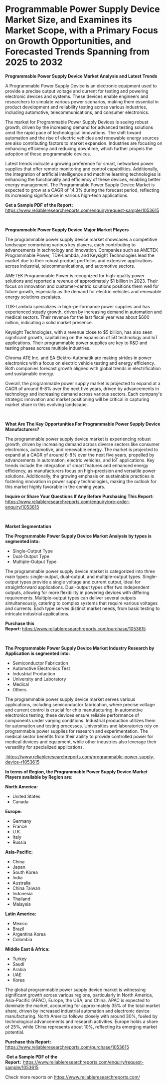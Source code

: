<p><h1>Programmable Power Supply Device Market Size, and Examines its Market Scope, with a Primary Focus on Growth Opportunities, and Forecasted Trends Spanning from 2025 to 2032</h1></p><p><strong>Programmable Power Supply Device Market Analysis and Latest Trends</strong></p>
<p><p>A Programmable Power Supply Device is an electronic equipment used to provide a precise output voltage and current for testing and powering electronic devices and systems. These devices enable engineers and researchers to simulate various power scenarios, making them essential in product development and reliability testing across various industries, including automotive, telecommunications, and consumer electronics.</p><p>The market for Programmable Power Supply Devices is seeing robust growth, driven by the increasing demand for advanced testing solutions amid the rapid pace of technological innovations. The shift toward automation and the rise of electric vehicles and renewable energy sources are also contributing factors to market expansion. Industries are focusing on enhancing efficiency and reducing downtime, which further propels the adoption of these programmable devices. </p><p>Latest trends indicate a growing preference for smart, networked power supplies that offer remote monitoring and control capabilities. Additionally, the integration of artificial intelligence and machine learning technologies is enhancing the functionality and efficiency of these devices, enabling better energy management. The Programmable Power Supply Device Market is expected to grow at a CAGR of 14.3% during the forecast period, reflecting its increasing significance in various high-tech applications.</p></p>
<p><strong>Get a Sample PDF of the Report:&nbsp;</strong> <a href="https://www.reliableresearchreports.com/enquiry/request-sample/1053615?utm_campaign=2201&utm_medium=2&utm_source=Github&utm_content=ia&utm_term=13022025&utm_id=programmable-power-supply-device">https://www.reliableresearchreports.com/enquiry/request-sample/1053615</a></p>
<p>&nbsp;</p>
<p><strong>Programmable Power Supply Device Major Market Players</strong></p>
<p><p>The programmable power supply device market showcases a competitive landscape comprising various key players, each contributing to advancements in technology and innovation. Companies such as AMETEK Programmable Power, TDK-Lambda, and Keysight Technologies lead the market due to their robust product portfolios and extensive applications across industrial, telecommunications, and automotive sectors.</p><p>AMETEK Programmable Power is recognized for high-quality power solutions and reported a revenue of approximately $1 billion in 2023. Their focus on innovation and customer-centric solutions positions them well for future growth, especially as the demand for electric vehicles and renewable energy solutions escalates.</p><p>TDK-Lambda specializes in high-performance power supplies and has experienced steady growth, driven by increasing demand in automation and medical sectors. Their revenue for the last fiscal year was about $600 million, indicating a solid market presence.</p><p>Keysight Technologies, with a revenue close to $5 billion, has also seen significant growth, capitalizing on the expansion of 5G technology and IoT applications. Their programmable power supplies are key to R&D and testing phases across multiple industries.</p><p>Chroma ATE Inc. and EA Elektro-Automatik are making strides in power electronics with a focus on electric vehicle testing and energy efficiency. Both companies forecast growth aligned with global trends in electrification and sustainable energy.</p><p>Overall, the programmable power supply market is projected to expand at a CAGR of around 6-8% over the next five years, driven by advancements in technology and increasing demand across various sectors. Each company's strategic innovation and market positioning will be critical in capturing market share in this evolving landscape.</p></p>
<p>&nbsp;</p>
<p><strong>What Are The Key Opportunities For Programmable Power Supply Device Manufacturers?</strong></p>
<p><p>The programmable power supply device market is experiencing robust growth, driven by increasing demand across diverse sectors like consumer electronics, automotive, and renewable energy. The market is projected to expand at a CAGR of around 6-8% over the next five years, propelled by advancements in automation, electric vehicles, and IoT applications. Key trends include the integration of smart features and enhanced energy efficiency, as manufacturers focus on high-precision and versatile power solutions. Additionally, the growing emphasis on sustainable practices is fostering innovation in power supply technologies, making the outlook for this market highly favorable in the coming years.</p></p>
<p><strong>Inquire or Share Your Questions If Any Before Purchasing This Report:</strong> <a href="https://www.reliableresearchreports.com/enquiry/pre-order-enquiry/1053615?utm_campaign=2201&utm_medium=2&utm_source=Github&utm_content=ia&utm_term=13022025&utm_id=programmable-power-supply-device">https://www.reliableresearchreports.com/enquiry/pre-order-enquiry/1053615</a></p>
<p>&nbsp;</p>
<p><strong>Market Segmentation</strong></p>
<p><strong>The Programmable Power Supply Device Market Analysis by types is segmented into:</strong></p>
<p><ul><li>Single-Output Type</li><li>Dual-Output Type</li><li>Multiple-Output Type</li></ul></p>
<p><p>The programmable power supply device market is categorized into three main types: single-output, dual-output, and multiple-output types. Single-output types provide a single voltage and current output, ideal for straightforward applications. Dual-output types offer two independent outputs, allowing for more flexibility in powering devices with differing requirements. Multiple-output types can deliver several outputs simultaneously, catering to complex systems that require various voltages and currents. Each type serves distinct market needs, from basic testing to intricate industrial applications.</p></p>
<p><strong>Purchase this Report:&nbsp;</strong><a href="https://www.reliableresearchreports.com/purchase/1053615?utm_campaign=2201&utm_medium=2&utm_source=Github&utm_content=ia&utm_term=13022025&utm_id=programmable-power-supply-device">https://www.reliableresearchreports.com/purchase/1053615</a></p>
<p>&nbsp;</p>
<p><strong>The Programmable Power Supply Device Market Industry Research by Application is segmented into:</strong></p>
<p><ul><li>Semiconductor Fabrication</li><li>Automotive Electronics Test</li><li>Industrial Production</li><li>University and Laboratory</li><li>Medical</li><li>Others</li></ul></p>
<p><p>The programmable power supply device market serves various applications, including semiconductor fabrication, where precise voltage and current control is crucial for chip manufacturing. In automotive electronics testing, these devices ensure reliable performance of components under varying conditions. Industrial production utilizes them for automation and testing processes. Universities and laboratories rely on programmable power supplies for research and experimentation. The medical sector benefits from their ability to provide controlled power for medical devices and equipment, while other industries also leverage their versatility for specialized applications.</p></p>
<p><a href="https://www.reliableresearchreports.com/programmable-power-supply-device-r1053615?utm_campaign=2201&utm_medium=2&utm_source=Github&utm_content=ia&utm_term=13022025&utm_id=programmable-power-supply-device">&nbsp;https://www.reliableresearchreports.com/programmable-power-supply-device-r1053615</a></p>
<p><strong>In terms of Region, the Programmable Power Supply Device Market Players available by Region are:</strong></p>
<p>
    <p> <strong> North America: </strong>
        <ul>
            <li>United States</li>
            <li>Canada</li>
        </ul>
        </p> 
    <p> <strong> Europe: </strong>
        <ul>
            <li>Germany</li>
            <li>France</li>
            <li>U.K.</li>
            <li>Italy</li>
            <li>Russia</li>
        </ul>
        </p> 
    <p> <strong> Asia-Pacific: </strong>
        <ul>
            <li>China</li>
            <li>Japan</li>
            <li>South Korea</li>
            <li>India</li>
            <li>Australia</li>
            <li>China Taiwan</li>
            <li>Indonesia</li>
            <li>Thailand</li>
            <li>Malaysia</li>
        </ul>
        </p> 
    <p> <strong> Latin America: </strong>
        <ul>
            <li>Mexico</li>
            <li>Brazil</li>
            <li>Argentina Korea</li>
            <li>Colombia</li>
        </ul>
        </p> 
    <p> <strong> Middle East & Africa: </strong>
        <ul>
            <li>Turkey</li>
            <li>Saudi</li>
            <li>Arabia</li>
            <li>UAE</li>
            <li>Korea</li>
        </ul>
    </p>
    </p>
<p><p>The global programmable power supply device market is witnessing significant growth across various regions, particularly in North America, Asia-Pacific (APAC), Europe, the USA, and China. APAC is expected to dominate the market, accounting for approximately 35% of the total market share, driven by increased industrial automation and electronic device manufacturing. North America follows closely with around 30%, fueled by technological advancements and research activities. Europe holds a share of 25%, while China represents about 10%, reflecting its emerging market potential.</p></p>
<p><strong>Purchase this Report: </strong><a href="https://www.reliableresearchreports.com/purchase/1053615?utm_campaign=2201&utm_medium=2&utm_source=Github&utm_content=ia&utm_term=13022025&utm_id=programmable-power-supply-device">https://www.reliableresearchreports.com/purchase/1053615</a></p>
<p>&nbsp;<strong>Get a Sample PDF of the Report:&nbsp;&nbsp;</strong><a href="https://www.reliableresearchreports.com/enquiry/request-sample/1053615?utm_campaign=2201&utm_medium=2&utm_source=Github&utm_content=ia&utm_term=13022025&utm_id=programmable-power-supply-device">https://www.reliableresearchreports.com/enquiry/request-sample/1053615</a></p>
<p><strong></strong></p>
<p>Check more reports on <a href="https://www.reliableresearchreports.com/?utm_campaign=2201&utm_medium=2&utm_source=Github&utm_content=ia&utm_term=13022025&utm_id=programmable-power-supply-device">https://www.reliableresearchreports.com/</a></p>